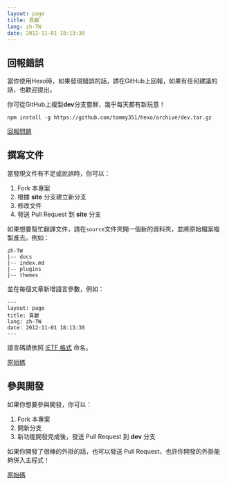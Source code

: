```yaml
---
layout: page
title: 貢獻
lang: zh-TW
date: 2012-11-01 18:13:30
---
```


## 回報錯誤

當你使用Hexo時，如果發現錯誤的話，請在GitHub上回報，如果有任何建議的話，也歡迎提出。

你可從GitHub上複製**dev**分支嘗鮮，幾乎每天都有新玩意！

```
npm install -g https://github.com/tommy351/hexo/archive/dev.tar.gz
```

[回報問題][1]

## 撰寫文件

當發現文件有不足或訛誤時，你可以：

1. Fork 本專案
2. 根據 **site** 分支建立新分支
3. 修改文件
4. 發送 Pull Request 到 **site** 分支

如果想要幫忙翻譯文件，請在`source`文件夾開一個新的資料夾，並將原始檔案複製進去。例如：

``` plain
zh-TW
|-- docs
|-- index.md
|-- plugins
|-- themes
```

並在每個文章新增語言參數，例如：

``` plain
---
layout: page
title: 貢獻
lang: zh-TW
date: 2012-11-01 18:13:30
---
```

語言碼請依照 [IETF 格式][3] 命名。

[原始碼][2]

## 參與開發

如果你想要參與開發，你可以：

1. Fork 本專案
2. 開新分支
3. 新功能開發完成後，發送 Pull Request 到 **dev** 分支

如果你開發了很棒的外掛的話，也可以發送 Pull Request，也許你開發的外掛能夠併入主程式！

[原始碼][4]

[1]: https://github.com/tommy351/hexo/issues
[2]: https://github.com/tommy351/hexo/tree/site
[3]: http://www.w3.org/International/articles/language-tags/
[4]: https://github.com/tommy351/hexo